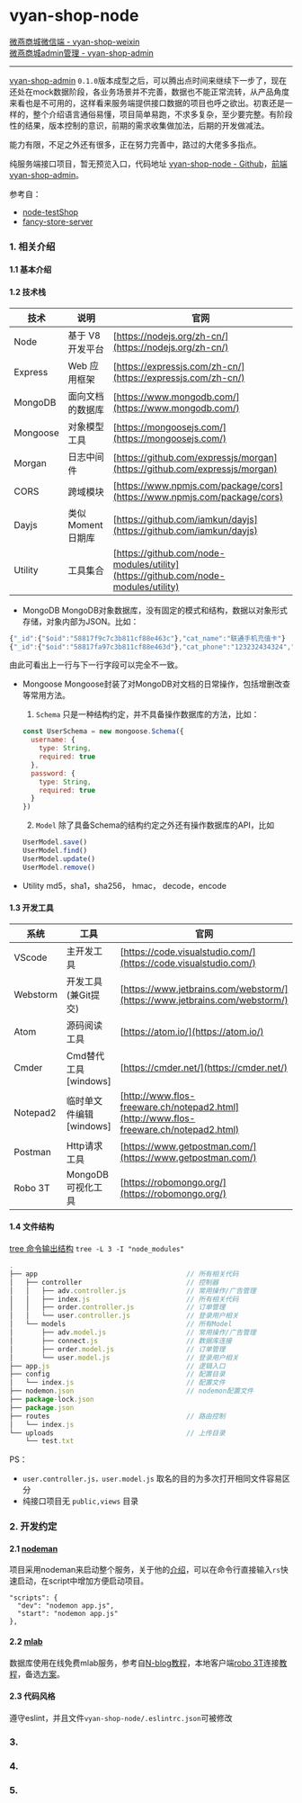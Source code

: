 # vyan-shop-node
[微燕商城微信端 - vyan-shop-weixin](https://github.com/jikeytang/vyan-shop-weixin)  
[微燕商城admin管理 - vyan-shop-admin](https://github.com/jikeytang/vyan-shop-admin)

---

[vyan-shop-admin](https://github.com/jikeytang/vyan-shop-admin) `0.1.0`版本成型之后，可以腾出点时间来继续下一步了，现在还处在mock数据阶段，各业务场景并不完善，数据也不能正常流转，从产品角度来看也是不可用的，这样看来服务端提供接口数据的项目也呼之欲出。初衷还是一样的，整个介绍语言通俗易懂，项目简单易跑，不求多复杂，至少要完整。有阶段性的结果，版本控制的意识，前期的需求收集做加法，后期的开发做减法。

能力有限，不足之外还有很多，正在努力完善中，路过的大佬多多指点。

纯服务端接口项目，暂无预览入口，代码地址 [vyan-shop-node - Github](https://github.com/jikeytang/vyan-shop-node)，[前端 vyan-shop-admin](https://github.com/jikeytang/vyan-shop-admin)。

参考自：

- [node-testShop](https://github.com/zengming00/node-testShop)
- [fancy-store-server](https://github.com/czero1995/fancy-store-server)

### 1. 相关介绍

#### 1.1 基本介绍


#### 1.2 技术栈

技术 | 说明 | 官网
----|----|----
Node | 基于 V8 开发平台 | [https://nodejs.org/zh-cn/](https://nodejs.org/zh-cn/)
Express |  Web 应用框架 | [https://expressjs.com/zh-cn/](https://expressjs.com/zh-cn/)
MongoDB |  面向文档的数据库 | [https://www.mongodb.com/](https://www.mongodb.com/)
Mongoose |  对象模型工具 | [https://mongoosejs.com/](https://mongoosejs.com/)
Morgan |  日志中间件 | [https://github.com/expressjs/morgan](https://github.com/expressjs/morgan)
CORS  |  跨域模块 | [https://www.npmjs.com/package/cors](https://www.npmjs.com/package/cors)
Dayjs  |  类似Moment日期库 | [https://github.com/iamkun/dayjs](https://github.com/iamkun/dayjs)
Utility  |  工具集合 | [https://github.com/node-modules/utility](https://github.com/node-modules/utility)


- MongoDB
MongoDB对象数据库，没有固定的模式和结构，数据以对象形式存储，对象内部为JSON。比如：
```javascript
{"_id":{"$oid":"58817f9c7c3b811cf88e463c"},"cat_name":"联通手机充值卡"}
{"_id":{"$oid":"58817fa97c3b811cf88e463d"},"cat_phone":"123232434324","cat_type:"1"}
```
由此可看出上一行与下一行字段可以完全不一致。

- Mongoose
Mongoose封装了对MongoDB对文档的日常操作，包括增删改查等常用方法。

    1. `Schema` 只是一种结构约定，并不具备操作数据库的方法，比如：
    ```javascript
    const UserSchema = new mongoose.Schema({
      username: { 
        type: String,
        required: true
      },
      password: { 
        type: String,
        required: true
      }
    })
    ```
    2. `Model` 除了具备Schema的结构约定之外还有操作数据库的API，比如
    ```javascript
    UserModel.save()
    UserModel.find()
    UserModel.update()
    UserModel.remove()
    ```
    
- Utility
md5，sha1，sha256， hmac， decode，encode


#### 1.3 开发工具

系统 | 工具 | 官网
----|----|----
VScode | 主开发工具 | [https://code.visualstudio.com/](https://code.visualstudio.com/)
Webstorm | 开发工具(兼Git提交) | [https://www.jetbrains.com/webstorm/](https://www.jetbrains.com/webstorm/)
Atom | 源码阅读工具 | [https://atom.io/](https://atom.io/)
Cmder | Cmd替代工具[windows] | [https://cmder.net/](https://cmder.net/)
Notepad2 | 临时单文件编辑[windows] | [http://www.flos-freeware.ch/notepad2.html](http://www.flos-freeware.ch/notepad2.html)
Postman | Http请求工具 | [https://www.getpostman.com/](https://www.getpostman.com/)
Robo 3T | MongoDB可视化工具 | [https://robomongo.org/](https://robomongo.org/)

#### 1.4 文件结构
[tree 命令输出结构](https://blog.csdn.net/qq673318522/article/details/53713903) `tree -L 3 -I "node_modules"`
```javascript
.
├── app                                     // 所有相关代码
│   ├── controller                          // 控制器
│   │   ├── adv.controller.js               // 常用操作/广告管理
│   │   ├── index.js                        // 所有相关代码
│   │   ├── order.controller.js             // 订单管理
│   │   └── user.controller.js              // 登录用户相关
│   └── models                              // 所有Model
│       ├── adv.model.js                    // 常用操作/广告管理
│       ├── connect.js                      // 数据库连接
│       ├── order.model.js                  // 订单管理
│       └── user.model.js                   // 登录用户相关
├── app.js                                  // 逻辑入口
├── config                                  // 配置目录
│   └── index.js                            // 配置文件
├── nodemon.json                            // nodemon配置文件
├── package-lock.json                       
├── package.json                            
├── routes                                  // 路由控制
│   └── index.js                            
└── uploads                                 // 上传目录
    └── test.txt
```

PS：

- `user.controller.js，user.model.js` 取名的目的为多次打开相同文件容易区分
- 纯接口项目无 `public,views` 目录


### 2. 开发约定
#### 2.1 [nodeman](https://github.com/remy/nodemon#nodemon) 
项目采用nodeman来启动整个服务，关于他的[介绍](https://juejin.im/post/5b5005f7f265da0f66401fe7)，可以在命令行直接输入`rs`快速启动，在script中增加方便启动项目。
```shell
"scripts": {
  "dev": "nodemon app.js",
  "start": "nodemon app.js"
},
```
#### 2.2 [mlab](https://mlab.com/)
数据库使用在线免费mlab服务，参考自[N-blog教程](https://github.com/nswbmw/N-blog)，本地客户端[robo 3T](https://robomongo.org/)连接[教程](https://stackoverflow.com/questions/44422694/how-would-someone-connect-their-mlab-mongodb-database-to-robomongo-when-mlab-onl)，备选[方案](https://university.mongodb.com/)。

#### 2.3 代码风格
遵守eslint，并且文件`vyan-shop-node/.eslintrc.json`可被修改

### 3. 

### 4. 

### 5. 







